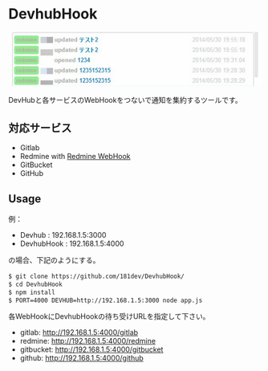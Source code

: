 DevhubHook
==========

![image](https://raw.githubusercontent.com/181dev/DevhubHook/master/readme.jpg)


DevHubと各サービスのWebHookをつないで通知を集約するツールです。



対応サービス
----------

 * Gitlab
 * Redmine with [Redmine WebHook](https://github.com/suer/redmine_webhook)
 * GitBucket
 * GitHub

Usage
----


例：
 * Devhub : 192.168.1.5:3000
 * DevhubHook : 192.168.1.5:4000

の場合、下記のようにする。

```
$ git clone https://github.com/181dev/DevhubHook/
$ cd DevhubHook
$ npm install
$ PORT=4000 DEVHUB=http://192.168.1.5:3000 node app.js
```

各WebHookにDevhubHookの待ち受けURLを指定して下さい。
 * gitlab: http://192.168.1.5:4000/gitlab
 * redmine: http://192.168.1.5:4000/redmine
 * gitbucket: http://192.168.1.5:4000/gitbucket
 * github: http://192.168.1.5:4000/github

